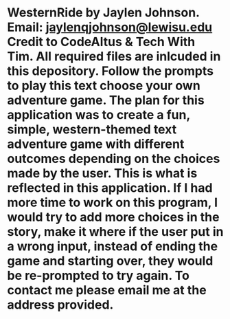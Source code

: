 # WesternRide by Jaylen Johnson. Email: jaylenqjohnson@lewisu.edu Credit to CodeAltus & Tech With Tim. All required files are inlcuded in this depository. Follow the prompts to play this text choose your own adventure game. The plan for this application was to create a fun, simple, western-themed text adventure game with different outcomes depending on the choices made by the user. This is what is reflected in this application. If I had more time to work on this program, I would try to add more choices in the story, make it where if the user put in a wrong input, instead of ending the game and starting over, they would be re-prompted to try again. To contact me please email me at the address provided.
